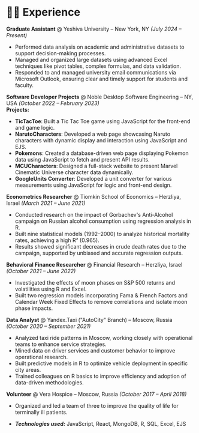 # 👨‍💻 Experience

**Graduate Assistant** @ Yeshiva University – New York, NY *(July 2024 – Present)*  
- Performed data analysis on academic and administrative datasets to support decision-making processes.  
- Managed and organized large datasets using advanced Excel techniques like pivot tables, complex formulas, and data validation.  
- Responded to and managed university email communications via Microsoft Outlook, ensuring clear and timely support for students and faculty.

**Software Developer Projects** @ Noble Desktop Software Engineering – NY, USA *(October 2022 – February 2023)*  
**Projects:**  
- **TicTacToe**: Built a Tic Tac Toe game using JavaScript for the front-end and game logic.  
- **NarutoCharacters**: Developed a web page showcasing Naruto characters with dynamic display and interaction using JavaScript and EJS.  
- **Pokemons**: Created a database-driven web page displaying Pokemon data using JavaScript to fetch and present API results.  
- **MCUCharacters**: Designed a full-stack website to present Marvel Cinematic Universe character data dynamically.  
- **GoogleUnits Converter**: Developed a unit converter for various measurements using JavaScript for logic and front-end design.  

**Econometrics Researcher** @ Tiomkin School of Economics – Herzliya, Israel *(March 2021 – June 2021)*  
- Conducted research on the impact of Gorbachev's Anti-Alcohol campaign on Russian alcohol consumption using regression analysis in R.  
- Built nine statistical models (1992–2000) to analyze historical mortality rates, achieving a high R² (0.965).  
- Results showed significant decreases in crude death rates due to the campaign, supported by unbiased and accurate regression outputs.  

**Behavioral Finance Researcher** @ Financial Research – Herzliya, Israel *(October 2021 – June 2022)*  
- Investigated the effects of moon phases on S&P 500 returns and volatilities using R and Excel.  
- Built two regression models incorporating Fama & French Factors and Calendar Week Fixed Effects to remove correlations and isolate moon phase impacts.  

**Data Analyst** @ Yandex.Taxi ("AutoCity" Branch) – Moscow, Russia *(October 2020 – September 2021)*  
- Analyzed taxi ride patterns in Moscow, working closely with operational teams to enhance service strategies.  
- Mined data on driver services and customer behavior to improve operational research.  
- Built predictive models in R to optimize vehicle deployment in specific city areas.  
- Trained colleagues on R basics to improve efficiency and adoption of data-driven methodologies.  

**Volunteer** @ Vera Hospice – Moscow, Russia *(October 2017 – April 2018)*  
- Organized and led a team of three to improve the quality of life for terminally ill patients.  

- _**Technologies used:**_ JavaScript, React, MongoDB, R, SQL, Excel, EJS  

